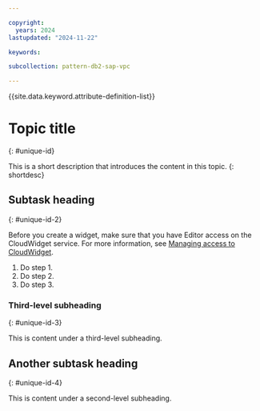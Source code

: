 ```yaml
---

copyright:
  years: 2024
lastupdated: "2024-11-22"

keywords:

subcollection: pattern-db2-sap-vpc

---
```


{{site.data.keyword.attribute-definition-list}}


# Topic title
{: #unique-id}

This is a short description that introduces the content in this topic.
{: shortdesc}


## Subtask heading
{: #unique-id-2}


Before you create a widget, make sure that you have Editor access on the CloudWidget service. For more information, see [Managing access to CloudWidget](/docs/url).


1. Do step 1.
1. Do step 2.
1. Do step 3.

### Third-level subheading
{: #unique-id-3}

This is content under a third-level subheading.

## Another subtask heading
{: #unique-id-4}

This is content under a second-level subheading.
